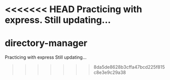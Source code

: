 <<<<<<< HEAD
Practicing with express.
Still updating...
=======
# directory-manager
Practicing with express
Still updating...
>>>>>>> 8da5de8628b3cffa47bcd225f815c8e3e9c29a38
